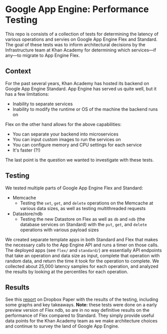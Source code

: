 # Google App Engine: Performance Testing

This repo is consists of a collection of tests for determining the latency of various operations and servies on Google App Engine Flex and Standard. The goal of these tests was to inform architectural decisions by the Infrastructure team at Khan Academy for determining which services—if any—to migrate to App Engine Flex.

## Context

For the past several years, Khan Academy has hosted its backend on Google App Engine Standard. App Engine has served us quite well, but it has a few limitations:
* Inability to separate services
* Inability to modify the runtime or OS of the machine the backend runs on

Flex on the other hand allows for the above capabilities:
* You can separate your backend into microservices 
* You can input custom images to run the services on
* You can configure memory and CPU settings for each service
* It's faster (?!)

The last point is the question we wanted to investigate with these tests.

## Testing

We tested multiple parts of Google App Engine Flex and Standard:
* Memcache
   * Testing the `set`, `get`, and `delete` operations on the Memcache at various data sizes, as well as testing multithreaded requests
* Datastore/ndb
   * Testing the new Datastore on Flex as well as `db` and `ndb` (the database services on Standard) with the `put`, `get`, and `delete` operations with various payload sizes

We created separate template apps in both Standard and Flex that makes the necessary calls to the App Engine API and runs a timer on those calls. The deployed apps (see `flex/` and `standard/`) are essentially API endpoints that take an operation and data size as input, complete that operation with random data, and return the time it took for the operation to complete. We collected about 25,000 latency samples for each operation, and analyzed the results by looking at the percentiles for each operation. 

## Results

See this [report](https://paper.dropbox.com/doc/Flex-vs.-Standard-Performance-Tests-cdwSMLIwzde5jzL9P6htN) on Dropbox Paper with the results of the testing, including some graphs and key takeaways. **Note:** these tests were done on a early preview version of Flex ndb, so are in no way definitive results on the performance of Flex compared to Standard. They simply provide useful data points for the Khan Academy team as we make architecture choices and continue to survey the land of Google App Engine.